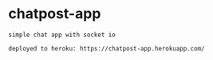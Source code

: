 # chatpost-app

`simple chat app with socket io`

`deployed to heroku: https://chatpost-app.herokuapp.com/`
